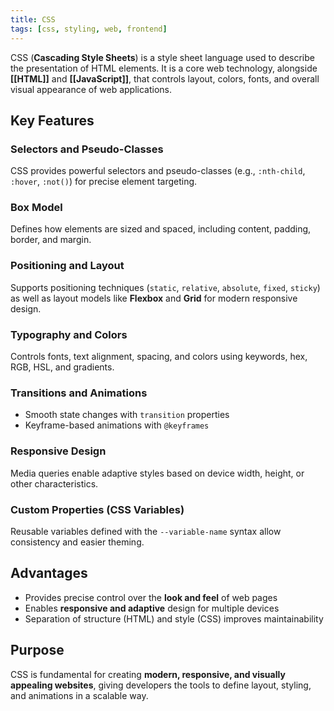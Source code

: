 ```yaml
---
title: CSS
tags: [css, styling, web, frontend]
---
```

CSS (**Cascading Style Sheets**) is a style sheet language used to describe the presentation of HTML elements. It is a core web technology, alongside **[[HTML]]** and **[[JavaScript]]**, that controls layout, colors, fonts, and overall visual appearance of web applications.
## Key Features

### Selectors and Pseudo-Classes
CSS provides powerful selectors and pseudo-classes (e.g., `:nth-child`, `:hover`, `:not()`) for precise element targeting.
### Box Model
Defines how elements are sized and spaced, including content, padding, border, and margin.
### Positioning and Layout
Supports positioning techniques (`static`, `relative`, `absolute`, `fixed`, `sticky`) as well as layout models like **Flexbox** and **Grid** for modern responsive design.
### Typography and Colors
Controls fonts, text alignment, spacing, and colors using keywords, hex, RGB, HSL, and gradients.
### Transitions and Animations
- Smooth state changes with `transition` properties  
- Keyframe-based animations with `@keyframes`  
### Responsive Design
Media queries enable adaptive styles based on device width, height, or other characteristics.
### Custom Properties (CSS Variables)
Reusable variables defined with the `--variable-name` syntax allow consistency and easier theming.
## Advantages
- Provides precise control over the **look and feel** of web pages  
- Enables **responsive and adaptive** design for multiple devices  
- Separation of structure (HTML) and style (CSS) improves maintainability  
## Purpose
CSS is fundamental for creating **modern, responsive, and visually appealing websites**, giving developers the tools to define layout, styling, and animations in a scalable way.
